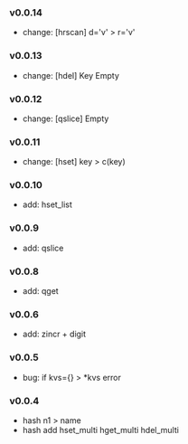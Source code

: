 ### v0.0.14
* change: [hrscan] d='v' > r='v'

### v0.0.13
* change: [hdel] Key Empty

### v0.0.12
* change: [qslice] Empty

### v0.0.11
* change: [hset] key > c(key)

### v0.0.10
* add: hset_list

### v0.0.9
* add: qslice

### v0.0.8
* add: qget

### v0.0.6
* add: zincr + digit

### v0.0.5
* bug: if kvs={}  > *kvs error

### v0.0.4
* hash n1 > name
* hash add hset_multi hget_multi hdel_multi